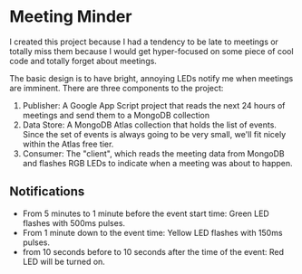 # Meeting Minder



I created this project because I had a tendency to be late to meetings or totally miss them because I would get hyper-focused on some piece of cool code and totally forget about meetings.

The basic design is to have bright, annoying LEDs notify me when meetings are imminent. There are three components to the project:

1. Publisher: A Google App Script project that reads the next 24 hours of meetings and send them to a MongoDB collection
2. Data Store: A MongoDB Atlas collection that holds the list of events. Since the set of events is always going to be very small, we'll fit nicely within the Atlas free tier.
3. Consumer: The "client", which reads the meeting data from MongoDB and flashes RGB LEDs to indicate when a meeting was about to happen.



## Notifications

- From 5 minutes to 1 minute before the event start time: Green LED flashes with 500ms pulses.
- From 1 minute down to the event time: Yellow LED flashes with 150ms pulses.
- from 10 seconds before to 10 seconds after the time of the event:  Red LED will be turned on.
